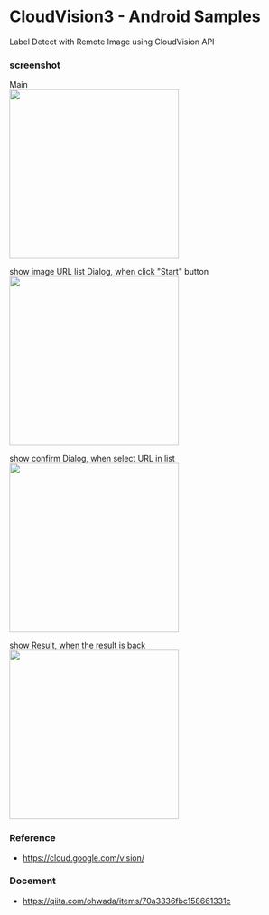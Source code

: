 CloudVision3 - Android Samples
===============
Label Detect with Remote Image using CloudVision API <br/>


### screenshot <br/>
Main<br/>
<image src="https://raw.githubusercontent.com/ohwada/Android_Samples/master/CloudVision3/screenshot/cloud_vision3_main.png" width="300" /><br/>

show image URL list Dialog, when click "Start" button <br/>
<image src="https://raw.githubusercontent.com/ohwada/Android_Samples/master/CloudVision3/screenshot/cloud_vision3_image_url_list_dialog.png" width="300" /><br/>

show confirm Dialog, when select URL in list <br/>
<image src="https://raw.githubusercontent.com/ohwada/Android_Samples/master/CloudVision3/screenshot/cloud_vision3_comfirm_dialog_dog.png" width="300" /><br/>


show Result,  when the result is back <br/>
<image src="https://raw.githubusercontent.com/ohwada/Android_Samples/master/CloudVision3/screenshot/cloud_vision3_result_dog.png" width="300" /><br/>


### Reference <br/>
- https://cloud.google.com/vision/

### Docement <br/>
- https://qiita.com/ohwada/items/70a3336fbc158661331c


